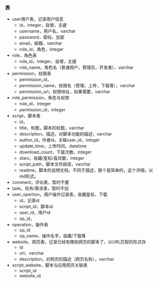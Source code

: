 ### 表

+ user用户表，记录用户信息
  + id，integer，自增，主键
  + username，用户名，varchar
  + password，密码，加密
  + email，邮箱，varchar
  + role_id，角色，integer
+ role，角色表
  + role_id，integer，自增，主键
  + role_name，角色名（普通用户，管理员，开发者），varchar
+ permission，权限表
  + permission_id，
  + permission_name，权限名（管理，上传，下载等），varchar
  + permission_url，权限地址，如果需要，varchar
+ role_permission，角色与权限
  + role_id，integer
  + permission_id，integer
+ script，脚本表
  + id，
  + title，标题，脚本的标题，varchar
  + description，描述，对脚本功能的描述，varchar
  + author_id，作者id，关联user_id，integer
  + update_time，上传时间，datetime
  + download_count，下载次数，integer
  + stars，收藏/星标/喜欢数，integer
  + script_path，脚本文件路径，varchar
  + readme，脚本的说明文档，不同于描述，那个是简单的，这个详细，以md形式。
+ comment，评论表，暂时不要
+ task，任务/需求表，暂时不加
+ user_opertion，用户操作记录表，收藏星标、下载
  + id，记录id
  + script_id，脚本id
  + user_id，用户id
  + op_id，
+ operation，操作表
  + op_id
  + op_name，操作名字，收藏/下载等
+ website，网页表，记录已经有哪些网页的脚本了，以URL匹配的形式存
  + id
  + url，varchar
  + description，对网页的描述（网页名称），varchar
+ script_website，脚本与应用网页关联表
  + script_id
  + website_id